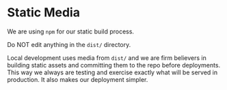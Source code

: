 # Static Media

We are using `npm` for our static build process.

Do NOT edit anything in the `dist/` directory.

Local development uses media from `dist/` and we are firm believers in building
static assets and committing them to the repo before deployments. This way we
always are testing and exercise exactly what will be served in production. It
also makes our deployment simpler.
